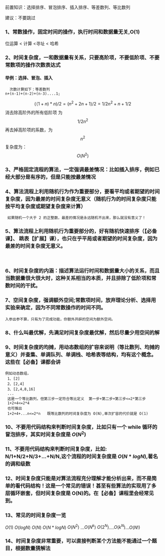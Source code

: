 

前置知识：选择排序、冒泡排序、插入排序、等差数列、等比数列

建议：不要跳过

  

### 1、常数操作，固定时间的操作，执行时间和数据量无关,O(1)
 位运算 < 计算 <寻址 < 哈希 

### 2、时间复杂度，一和数据量有关系，只要高阶项，不要低阶项、不要常数项的操作次数表达式

#### 举例：选择、冒泡、插入
```
  次数计算如下：等差数列
n+(n-1)+(n-2)+(n-3)....1;
```
$$(（1+n)*n)/2= (n^2+2n+1)/2=1/2n^2+n+1/2$$
	消去除高阶外的所有低阶项 为$$1/2n^2$$
	再去掉高阶项的系数，为 $$n^2$$复杂度为：
$$O(N^2)$$

### 3、**严格固定流程**的算法，一定强调**最差**情况：比如插入排序，例如已经大部分是有序的，但是只能按最差情况

### 4、算法流程上利用随机行为作为重要部分，要看平均或者期望的时间复杂度，因为最差的时间复杂度无意义（随机行为的时间复杂度只能按平均复杂度或期望复杂度来计算）

	 如果随机一个大于 2 的正整数，最差的情况是永远随机不出来，那么就没有意义了！
 
### 5、算法流程上利用随机行为重要部分的，好有随机快速排序（【必备课】、 跳表【扩展】课），也只在乎平局或者期望的时间复杂度，因为最差的时间复杂度无意义。

  

### 6、时间复杂度的内涵：描述算法运行时间和数据量大小的关系，而且当数据量很大很大时，这种关系相当的本质，并且排除了低阶项和常数时间的干扰。

### 7、空间复杂度，强调额外空间;常数项时间，放弃理论分析、选择用实验来确定，因为不同常数操作的时间不同。

	入参出参不算，只有为了完成功能，你额外开辟的空间为额外空间。

### 8、什么叫最优解，先满足时间复杂度最优解，然后尽量少用空间的解
### 9、时间复杂度的**均摊**，用动态数组的扩容来说明（等比数列、均摊的意义）并查集、单调队列、单调栈、哈希表等结构，均有这个概念。这些在【必备】课都会讲
	例如动态数组，
	 1、[2]
	 2、[2,4]
	 3、[2,4,8,16]
	 ...
	 这是一个等比数列，但第三步一定符合等比定义  第一步+第二步+第三步<=2*第三步
	 1+2+4<=2*4
	 也可推出
	 1+2+4+...n<=2*n   既等比数列的时间复杂度为 O(N),单次扩容的代价就是 O(1)
### 10、不要用代码结构来判断时间复杂度，比如只有一个 while 循环的冒泡排序，其实时间复杂度是 $O(N^2)$
### 11、不要用代码结构来判断时间复杂度，比如: N/1+N/2+N/3+...+N/N,这个流程的时间复杂度是 $O(N*logN)$,著名的调和级数

### 12、时间复杂度只能是对算法流程充分理解才能分析出来，而不是简单的看代码结构！这是一个常见的错误！甚至有些算法的实现用了多层循环嵌套，但时间复杂度是 O(N)的。在【必备】课程里会经常见到。

### 13、常见的时间复杂度一览
$O(1)$ $O(logN)$ $O(N)$ $O(N*logN)$ $O(N^2)$ ...$O(N^k)$ $O(2^N)$....$O(k^N)$...$O(N!)$   

### 14、时间复杂度非常重要，可以直接判断某个方法能不能通过一个题目，根据数量猜解法